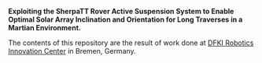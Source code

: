 **Exploiting the SherpaTT Rover Active Suspension System to Enable Optimal Solar Array Inclination and Orientation for Long Traverses in a Martian Environment.**

The contents of this repository are the result of work done at [DFKI Robotics Innovation Center](https://robotik.dfki-bremen.de/en/startpage.html) in Bremen, Germany. 
